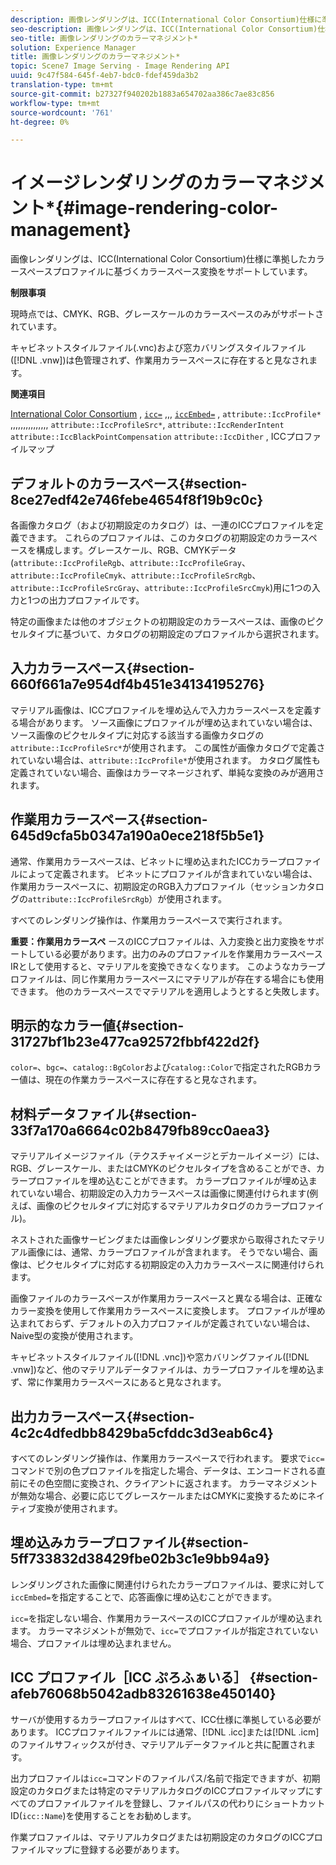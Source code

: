 ```yaml
---
description: 画像レンダリングは、ICC(International Color Consortium)仕様に準拠したカラースペースプロファイルに基づくカラースペース変換をサポートしています。
seo-description: 画像レンダリングは、ICC(International Color Consortium)仕様に準拠したカラースペースプロファイルに基づくカラースペース変換をサポートしています。
seo-title: 画像レンダリングのカラーマネジメント*
solution: Experience Manager
title: 画像レンダリングのカラーマネジメント*
topic: Scene7 Image Serving - Image Rendering API
uuid: 9c47f584-645f-4eb7-bdc0-fdef459da3b2
translation-type: tm+mt
source-git-commit: b27327f940202b1883a654702aa386c7ae83c856
workflow-type: tm+mt
source-wordcount: '761'
ht-degree: 0%

---
```



# イメージレンダリングのカラーマネジメント*{#image-rendering-color-management}

画像レンダリングは、ICC(International Color Consortium)仕様に準拠したカラースペースプロファイルに基づくカラースペース変換をサポートしています。

**制限事項**

現時点では、CMYK、RGB、グレースケールのカラースペースのみがサポートされています。

キャビネットスタイルファイル(.vnc)および窓カバリングスタイルファイル([!DNL .vnw])は色管理されず、作業用カラースペースに存在すると見なされます。

**関連項目**

[International Color Consortium](http://www.color.org/index.xalter) , [ `icc=`](../../../../../ir-api/http-protocol/image-rendering-api-ref/c-ir-http-protocol-ref/c-ir-http-protocol-command-reference/r-ir-icc.md#reference-86a2fff3cef24982ad2063d977a16e06) ,,, [ `iccEmbed=`](../../../../../ir-api/http-protocol/image-rendering-api-ref/c-ir-http-protocol-ref/c-ir-http-protocol-command-reference/r-ir-iccembed.md#reference-47a433138c7c4b29b9b29871b2491a7f) , `attribute::IccProfile*` ,,,,,,,,,,,,,,,  `attribute::IccProfileSrc*`,  `attribute::IccRenderIntent`  `attribute::IccBlackPointCompensation`  `attribute::IccDither` , ICCプロファイルマップ

## デフォルトのカラースペース{#section-8ce27edf42e746febe4654f8f19b9c0c}

各画像カタログ（および初期設定のカタログ）は、一連のICCプロファイルを定義できます。 これらのプロファイルは、このカタログの初期設定のカラースペースを構成します。グレースケール、RGB、CMYKデータ(`attribute::IccProfileRgb`、`attribute::IccProfileGray`、`attribute::IccProfileCmyk`、`attribute::IccProfileSrcRgb`、`attribute::IccProfileSrcGray`、`attribute::IccProfileSrcCmyk`)用に1つの入力と1つの出力プロファイルです。

特定の画像または他のオブジェクトの初期設定のカラースペースは、画像のピクセルタイプに基づいて、カタログの初期設定のプロファイルから選択されます。

## 入力カラースペース{#section-660f661a7e954df4b451e34134195276}

マテリアル画像は、ICCプロファイルを埋め込んで入力カラースペースを定義する場合があります。 ソース画像にプロファイルが埋め込まれていない場合は、ソース画像のピクセルタイプに対応する該当する画像カタログの`attribute::IccProfileSrc*`が使用されます。 この属性が画像カタログで定義されていない場合は、`attribute::IccProfile*`が使用されます。 カタログ属性も定義されていない場合、画像はカラーマネージされず、単純な変換のみが適用されます。

## 作業用カラースペース{#section-645d9cfa5b0347a190a0ece218f5b5e1}

通常、作業用カラースペースは、ビネットに埋め込まれたICCカラープロファイルによって定義されます。 ビネットにプロファイルが含まれていない場合は、作業用カラースペースに、初期設定のRGB入力プロファイル（セッションカタログの`attribute::IccProfileSrcRgb`）が使用されます。

すべてのレンダリング操作は、作業用カラースペースで実行されます。

**重要：作業用カラースペ** ースのICCプロファイルは、入力変換と出力変換をサポートしている必要があります。出力のみのプロファイルを作業用カラースペースIRとして使用すると、マテリアルを変換できなくなります。 このようなカラープロファイルは、同じ作業用カラースペースにマテリアルが存在する場合にも使用できます。 他のカラースペースでマテリアルを適用しようとすると失敗します。

## 明示的なカラー値{#section-31727bf1b23e477ca92572fbbf422d2f}

`color=`、`bgc=`、`catalog::BgColor`および`catalog::Color`で指定されたRGBカラー値は、現在の作業カラースペースに存在すると見なされます。

## 材料データファイル{#section-33f7a170a6664c02b8479fb89cc0aea3}

マテリアルイメージファイル（テクスチャイメージとデカールイメージ）には、RGB、グレースケール、またはCMYKのピクセルタイプを含めることができ、カラープロファイルを埋め込むことができます。 カラープロファイルが埋め込まれていない場合、初期設定の入力カラースペースは画像に関連付けられます(例えば、画像のピクセルタイプに対応するマテリアルカタログのカラープロファイル)。

ネストされた画像サービングまたは画像レンダリング要求から取得されたマテリアル画像には、通常、カラープロファイルが含まれます。 そうでない場合、画像は、ピクセルタイプに対応する初期設定の入力カラースペースに関連付けられます。

画像ファイルのカラースペースが作業用カラースペースと異なる場合は、正確なカラー変換を使用して作業用カラースペースに変換します。 プロファイルが埋め込まれておらず、デフォルトの入力プロファイルが定義されていない場合は、Naive型の変換が使用されます。

キャビネットスタイルファイル([!DNL .vnc])や窓カバリングファイル([!DNL .vnw])など、他のマテリアルデータファイルは、カラープロファイルを埋め込まず、常に作業用カラースペースにあると見なされます。

## 出力カラースペース{#section-4c2c4dfedbb8429ba5cfddc3d3eab6c4}

すべてのレンダリング操作は、作業用カラースペースで行われます。 要求で`icc=`コマンドで別の色プロファイルを指定した場合、データは、エンコードされる直前にその色空間に変換され、クライアントに返されます。 カラーマネジメントが無効な場合、必要に応じてグレースケールまたはCMYKに変換するためにネイティブ変換が使用されます。

## 埋め込みカラープロファイル{#section-5ff733832d38429fbe02b3c1e9bb94a9}

レンダリングされた画像に関連付けられたカラープロファイルは、要求に対して`iccEmbed=`を指定することで、応答画像に埋め込むことができます。

`icc=`を指定しない場合、作業用カラースペースのICCプロファイルが埋め込まれます。 カラーマネジメントが無効で、`icc=`でプロファイルが指定されていない場合、プロファイルは埋め込まれません。

## ICC プロファイル［ICC ぷろふぁいる］ {#section-afeb76068b5042adb83261638e450140}

サーバが使用するカラープロファイルはすべて、ICC仕様に準拠している必要があります。 ICCプロファイルファイルには通常、[!DNL .icc]または[!DNL .icm]のファイルサフィックスが付き、マテリアルデータファイルと共に配置されます。

出力プロファイルは`icc=`コマンドのファイルパス/名前で指定できますが、初期設定のカタログまたは特定のマテリアルカタログのICCプロファイルマップにすべてのプロファイルファイルを登録し、ファイルパスの代わりにショートカットID(`icc::Name`)を使用することをお勧めします。

作業プロファイルは、マテリアルカタログまたは初期設定のカタログのICCプロファイルマップに登録する必要があります。
